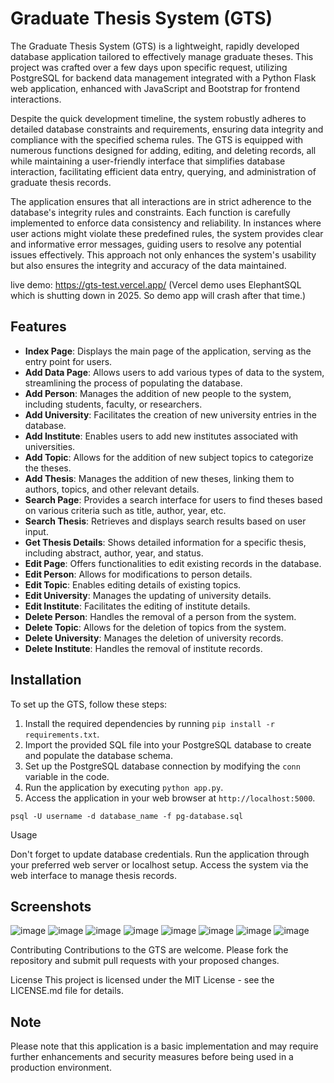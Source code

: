 # Graduate Thesis System (GTS)

The Graduate Thesis System (GTS) is a lightweight, rapidly developed database application tailored to effectively manage graduate theses. This project was crafted over a few days upon specific request, utilizing PostgreSQL for backend data management integrated with a Python Flask web application, enhanced with JavaScript and Bootstrap for frontend interactions.

Despite the quick development timeline, the system robustly adheres to detailed database constraints and requirements, ensuring data integrity and compliance with the specified schema rules. The GTS is equipped with numerous functions designed for adding, editing, and deleting records, all while maintaining a user-friendly interface that simplifies database interaction, facilitating efficient data entry, querying, and administration of graduate thesis records.

The application ensures that all interactions are in strict adherence to the database's integrity rules and constraints. Each function is carefully implemented to enforce data consistency and reliability. In instances where user actions might violate these predefined rules, the system provides clear and informative error messages, guiding users to resolve any potential issues effectively. This approach not only enhances the system's usability but also ensures the integrity and accuracy of the data maintained.

live demo: https://gts-test.vercel.app/
(Vercel demo uses ElephantSQL which is shutting down in 2025. So demo app will crash after that time.)


## Features

- **Index Page**: Displays the main page of the application, serving as the entry point for users.
- **Add Data Page**: Allows users to add various types of data to the system, streamlining the process of populating the database.
- **Add Person**: Manages the addition of new people to the system, including students, faculty, or researchers.
- **Add University**: Facilitates the creation of new university entries in the database.
- **Add Institute**: Enables users to add new institutes associated with universities.
- **Add Topic**: Allows for the addition of new subject topics to categorize the theses.
- **Add Thesis**: Manages the addition of new theses, linking them to authors, topics, and other relevant details.
- **Search Page**: Provides a search interface for users to find theses based on various criteria such as title, author, year, etc.
- **Search Thesis**: Retrieves and displays search results based on user input.
- **Get Thesis Details**: Shows detailed information for a specific thesis, including abstract, author, year, and status.
- **Edit Page**: Offers functionalities to edit existing records in the database.
- **Edit Person**: Allows for modifications to person details.
- **Edit Topic**: Enables editing details of existing topics.
- **Edit University**: Manages the updating of university details.
- **Edit Institute**: Facilitates the editing of institute details.
- **Delete Person**: Handles the removal of a person from the system.
- **Delete Topic**: Allows for the deletion of topics from the system.
- **Delete University**: Manages the deletion of university records.
- **Delete Institute**: Handles the removal of institute records.

## Installation

To set up the GTS, follow these steps:

1. Install the required dependencies by running `pip install -r requirements.txt`.
2. Import the provided SQL file into your PostgreSQL database to create and populate the database schema.
3. Set up the PostgreSQL database connection by modifying the `conn` variable in the code.
4. Run the application by executing `python app.py`.
5. Access the application in your web browser at `http://localhost:5000`.

`psql -U username -d database_name -f pg-database.sql`

Usage

Don't forget to update database credentials. Run the application through your preferred web server or localhost setup. Access the system via the web interface to manage thesis records.
## Screenshots
![image](https://github.com/FurkanBaran/Graduate-Thesis-Management/assets/21145014/f2fc345d-05e2-4fb7-85c2-6ad9cbdb65c0)
![image](https://github.com/FurkanBaran/Graduate-Thesis-Management/assets/21145014/c28b0b00-cc19-43be-b86c-29b691be0abe)
![image](https://github.com/FurkanBaran/Graduate-Thesis-Management/assets/21145014/8f5c1d65-0f59-46b0-be3f-da7d6349d8da)
![image](https://github.com/FurkanBaran/Graduate-Thesis-Management/assets/21145014/331c4413-1903-43c5-b640-70eda73e7796)
![image](https://github.com/FurkanBaran/Graduate-Thesis-Management/assets/21145014/db727ba5-9969-4065-a495-c6008fa242ea)
![image](https://github.com/FurkanBaran/Graduate-Thesis-Management/assets/21145014/c3b57903-4ac7-4480-ac3f-04fb1f4296de)
![image](https://github.com/FurkanBaran/Graduate-Thesis-Management/assets/21145014/f1b5a4a0-87d9-46d9-b609-94a6a18c6d68)
![image](https://github.com/FurkanBaran/Graduate-Thesis-Management/assets/21145014/53aab4f1-f0a4-41f9-931f-df76c705beca)



Contributing
Contributions to the GTS are welcome. Please fork the repository and submit pull requests with your proposed changes.

License
This project is licensed under the MIT License - see the LICENSE.md file for details.


## Note

Please note that this application is a basic implementation and may require further enhancements and security measures before being used in a production environment.

